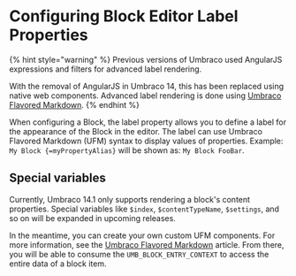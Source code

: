 # Configuring Block Editor Label Properties

{% hint style="warning" %}
Previous versions of Umbraco used AngularJS expressions and filters for advanced label rendering.

With the removal of AngularJS in Umbraco 14, this has been replaced using native web components. Advanced label rendering is done using [Umbraco Flavored Markdown](../../../../../reference/umbraco-flavored-markdown.md).
{% endhint %}

When configuring a Block, the label property allows you to define a label for the appearance of the Block in the editor. The label can use Umbraco Flavored Markdown (UFM) syntax to display values of properties. Example: `My Block {=myPropertyAlias}` will be shown as: `My Block FooBar`.

## Special variables

Currently, Umbraco 14.1 only supports rendering a block's content properties. Special variables like `$index`, `$contentTypeName`, `$settings`, and so on will be expanded in upcoming releases.

In the meantime, you can create your own custom UFM components. For more information, see the [Umbraco Flavored Markdown](../../../../../reference/umbraco-flavored-markdown.md) article. From there, you will be able to consume the `UMB_BLOCK_ENTRY_CONTEXT` to access the entire data of a block item.
